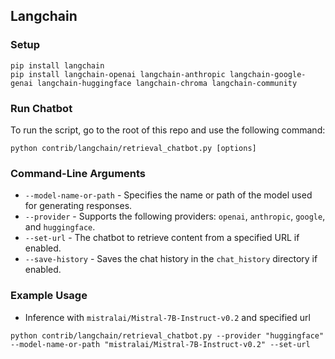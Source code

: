 ## Langchain

### Setup

```
pip install langchain
pip install langchain-openai langchain-anthropic langchain-google-genai langchain-huggingface langchain-chroma langchain-community
```
     
### Run Chatbot

To run the script, go to the root of this repo and use the following command:

```
python contrib/langchain/retrieval_chatbot.py [options]
```

### Command-Line Arguments
- `--model-name-or-path` - Specifies the name or path of the model used for generating responses.
- `--provider` - Supports the following providers: `openai`, `anthropic`, `google`, and `huggingface`.
- `--set-url` - The chatbot to retrieve content from a specified URL if enabled.
- `--save-history` - Saves the chat history in the `chat_history` directory if enabled.

### Example Usage

- Inference with `mistralai/Mistral-7B-Instruct-v0.2` and specified url
```commandline
python contrib/langchain/retrieval_chatbot.py --provider "huggingface" --model-name-or-path "mistralai/Mistral-7B-Instruct-v0.2" --set-url
```
